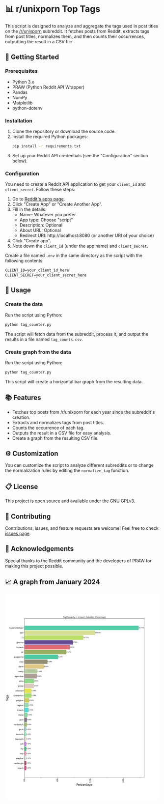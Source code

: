 # 📊 r/unixporn Top Tags

This script is designed to analyze and aggregate the tags used in post titles on the [/r/unixporn](https://www.reddit.com/r/unixporn/) subreddit. It fetches posts from Reddit, extracts tags from post titles, normalizes them, and then counts their occurrences, outputting the result in a CSV file

## 🚀 Getting Started

### Prerequisites

- Python 3.x
- PRAW (Python Reddit API Wrapper)
- Pandas
- NumPy
- Matplotlib
- python-dotenv

### Installation

1. Clone the repository or download the source code.
2. Install the required Python packages:
   ```bash
   pip install -r requirements.txt
   ```
3. Set up your Reddit API credentials (see the "Configuration" section below).

### Configuration

You need to create a Reddit API application to get your `client_id` and `client_secret`. Follow these steps:

1. Go to [Reddit's apps page](https://www.reddit.com/prefs/apps).
2. Click "Create App" or "Create Another App".
3. Fill in the details:
   - Name: Whatever you prefer
   - App type: Choose "script"
   - Description: Optional
   - About URL: Optional
   - Redirect URI: http://localhost:8080 (or another URI of your choice)
4. Click "Create app".
5. Note down the `client_id` (under the app name) and `client_secret`.

Create a file named `.env` in the same directory as the script with the following contents:

```plaintext
CLIENT_ID=your_client_id_here
CLIENT_SECRET=your_client_secret_here
```

## 📝 Usage

### Create the data

Run the script using Python:

```bash
python tag_counter.py
```

The script will fetch data from the subreddit, process it, and output the results in a file named `tag_counts.csv`.

### Create graph from the data

Run the script using Python:

```bash
python tag_counter.py
```

This script will create a horizontal bar graph from the resulting data.

## 📚 Features

- Fetches top posts from /r/unixporn for each year since the subreddit's creation.
- Extracts and normalizes tags from post titles.
- Counts the occurrence of each tag.
- Outputs the result in a CSV file for easy analysis.
- Create a graph from the resulting CSV file.

## ⚙️ Customization

You can customize the script to analyze different subreddits or to change the normalization rules by editing the `normalize_tag` function.

## 📋 License

This project is open source and available under the [GNU GPLv3](LICENSE).

## 🤝 Contributing

Contributions, issues, and feature requests are welcome! Feel free to check [issues page](https://github.com/dybdeskarphet/unixporn-top-tags/issues).

## 🌟 Acknowledgements

Special thanks to the Reddit community and the developers of PRAW for making this project possible.

## 📈 A graph from January 2024

<img src="data/graph.svg"/>
